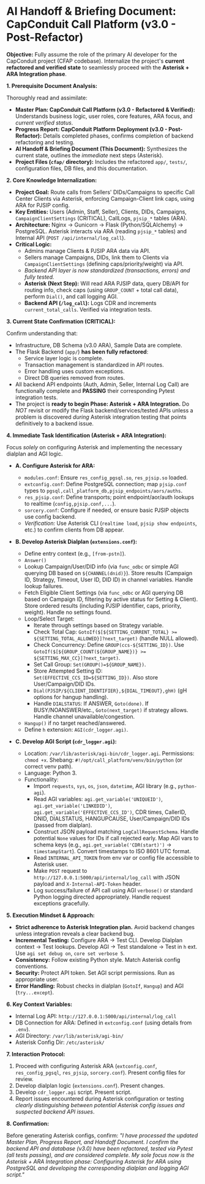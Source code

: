 # AI Handoff & Briefing Document: CapConduit Call Platform (v3.0 - Post-Refactor)

**Objective:** Fully assume the role of the primary AI developer for the CapConduit project (CFAP codebase). Internalize the project's **current refactored and verified state** to seamlessly proceed with the **Asterisk + ARA Integration phase**.

**1. Prerequisite Document Analysis:**

Thoroughly read and assimilate:

*   **Master Plan: CapConduit Call Platform (v3.0 - Refactored & Verified):** Understands business logic, user roles, core features, ARA focus, and *current verified status*.
*   **Progress Report: CapConduit Platform Deployment (v3.0 - Post-Refactor):** Details completed phases, confirms completion of backend refactoring and testing.
*   **AI Handoff & Briefing Document (This Document):** Synthesizes the current state, outlines the *immediate* next steps (Asterisk).
*   **Project Files (`cfap/` directory):** Includes the refactored `app/`, `tests/`, configuration files, DB files, and this documentation.

**2. Core Knowledge Internalization:**

*   **Project Goal:** Route calls from Sellers' DIDs/Campaigns to specific Call Center Clients via Asterisk, enforcing Campaign-Client link caps, using ARA for PJSIP config.
*   **Key Entities:** Users (Admin, Staff, Seller), Clients, DIDs, Campaigns, `CampaignClientSettings` (CRITICAL), CallLogs, `pjsip_*` tables (ARA).
*   **Architecture:** Nginx -> Gunicorn -> Flask (Python/SQLAlchemy) -> PostgreSQL. Asterisk interacts via ARA (reading `pjsip_*` tables) and Internal API (`POST /api/internal/log_call`).
*   **Critical Logic:**
    *   Admins manage Clients & PJSIP ARA data via API.
    *   Sellers manage Campaigns, DIDs, link them to Clients via `CampaignClientSettings` (defining caps/priority/weight) via API.
    *   *Backend API layer is now standardized (transactions, errors) and fully tested.*
    *   **Asterisk (Next Step):** Will read ARA PJSIP data, query DB/API for routing info, check caps (using `GROUP_COUNT` + total call data), perform `Dial()`, and call logging AGI.
    *   **Backend API (`/log_call`):** Logs CDR and increments `current_total_calls`. Verified via integration tests.

**3. Current State Confirmation (CRITICAL):**

Confirm understanding that:

*   Infrastructure, DB Schema (v3.0 ARA), Sample Data are complete.
*   The Flask Backend (`app/`) **has been fully refactored**:
    *   Service layer logic is complete.
    *   Transaction management is standardized in API routes.
    *   Error handling uses custom exceptions.
    *   Direct DB queries removed from routes.
*   All backend API endpoints (Auth, Admin, Seller, Internal Log Call) are functionally complete and **PASSING** their corresponding Pytest integration tests.
*   The project is **ready to begin Phase: Asterisk + ARA Integration.** Do *NOT* revisit or modify the Flask backend/services/tested APIs unless a problem is discovered *during* Asterisk integration testing that points definitively to a backend issue.

**4. Immediate Task Identification (Asterisk + ARA Integration):**

Focus *solely* on configuring Asterisk and implementing the necessary dialplan and AGI logic.

*   **A. Configure Asterisk for ARA:**
    *   `modules.conf`: Ensure `res_config_pgsql.so`, `res_pjsip.so` loaded.
    *   `extconfig.conf`: Define PostgreSQL connection; map `pjsip.conf` types to `pgsql,call_platform_db,pjsip_endpoints/aors/auths`.
    *   `res_pjsip.conf`: Define transports; point endpoint/aor/auth lookups to realtime (`config,pjsip.conf,...`).
    *   `sorcery.conf`: Configure if needed, or ensure basic PJSIP objects use config backend.
    *   *Verification:* Use Asterisk CLI (`realtime load`, `pjsip show endpoints`, etc.) to confirm clients from DB appear.

*   **B. Develop Asterisk Dialplan (`extensions.conf`):**
    *   Define entry context (e.g., `[from-pstn]`).
    *   `Answer()`
    *   Lookup Campaign/User/DID info (via `func_odbc` or simple AGI querying DB based on `${CHANNEL(dnid)}`). Store results (Campaign ID, Strategy, Timeout, User ID, DID ID) in channel variables. Handle lookup failures.
    *   Fetch Eligible Client Settings (via `func_odbc` or AGI querying DB based on Campaign ID, filtering by active status for Setting & Client). Store ordered results (including PJSIP identifier, caps, priority, weight). Handle no settings found.
    *   Loop/Select Target:
        *   Iterate through settings based on Strategy variable.
        *   Check Total Cap: `GotoIf($[${SETTING_CURRENT_TOTAL} >= ${SETTING_TOTAL_ALLOWED}]?next_target)` (handle NULL allowed).
        *   Check Concurrency: Define `GROUP(ccs-${SETTING_ID})`. Use `GotoIf($[${GROUP_COUNT(${GROUP_NAME})} >= ${SETTING_MAX_CC}]?next_target)`.
        *   Set Call Group: `Set(GROUP()=${GROUP_NAME})`.
        *   Store Attempted Setting ID: `Set(EFFECTIVE_CCS_ID=${SETTING_ID})`. Also store User/Campaign/DID IDs.
        *   `Dial(PJSIP/${CLIENT_IDENTIFIER},${DIAL_TIMEOUT},ghH)` (gH options for hangup handling).
        *   Handle `DIALSTATUS`: If ANSWER, `Goto(done)`. If BUSY/NOANSWER/etc., `Goto(next_target)` if strategy allows. Handle channel unavailable/congestion.
    *   `Hangup()` if no target reached/answered.
    *   Define `h` extension: `AGI(cdr_logger.agi)`.

*   **C. Develop AGI Script (`cdr_logger.agi`):**
    *   Location: `/var/lib/asterisk/agi-bin/cdr_logger.agi`. Permissions: `chmod +x`. Shebang: `#!/opt/call_platform/venv/bin/python` (or correct venv path).
    *   Language: Python 3.
    *   Functionality:
        *   Import `requests`, `sys`, `os`, `json`, `datetime`, AGI library (e.g., `python-agi`).
        *   Read AGI variables: `agi.get_variable('UNIQUEID')`, `agi.get_variable('LINKEDID')`, `agi.get_variable('EFFECTIVE_CCS_ID')`, CDR times, CallerID, DNID, DIALSTATUS, HANGUPCAUSE, User/Campaign/DID IDs (passed from dialplan).
        *   Construct JSON payload matching `LogCallRequestSchema`. Handle potential `None` values for IDs if call rejected early. Map AGI vars to schema keys (e.g., `agi.get_variable('CDR(start)')` -> `timestampStart`). Convert timestamps to ISO 8601 UTC format.
        *   Read `INTERNAL_API_TOKEN` from env var or config file accessible to Asterisk user.
        *   Make `POST` request to `http://127.0.0.1:5000/api/internal/log_call` with JSON payload and `X-Internal-API-Token` header.
        *   Log success/failure of API call using AGI `verbose()` or standard Python logging directed appropriately. Handle request exceptions gracefully.

**5. Execution Mindset & Approach:**

*   **Strict adherence to Asterisk Integration plan.** Avoid backend changes unless integration reveals a clear backend bug.
*   **Incremental Testing:** Configure ARA -> Test CLI. Develop Dialplan context -> Test lookups. Develop AGI -> Test standalone -> Test in `h` ext. Use `agi set debug on`, `core set verbose 5`.
*   **Consistency:** Follow existing Python style. Match Asterisk config conventions.
*   **Security:** Protect API token. Set AGI script permissions. Run as appropriate user.
*   **Error Handling:** Robust checks in dialplan (`GotoIf`, `Hangup`) and AGI (`try...except`).

**6. Key Context Variables:**

*   Internal Log API: `http://127.0.0.1:5000/api/internal/log_call`
*   DB Connection for ARA: Defined in `extconfig.conf` (using details from `.env`).
*   AGI Directory: `/var/lib/asterisk/agi-bin/`
*   Asterisk Config Dir: `/etc/asterisk/`

**7. Interaction Protocol:**

1.  Proceed with configuring Asterisk ARA (`extconfig.conf`, `res_config_pgsql`, `res_pjsip`, `sorcery.conf`). Present config files for review.
2.  Develop dialplan logic (`extensions.conf`). Present changes.
3.  Develop `cdr_logger.agi` script. Present script.
4.  Report issues encountered during Asterisk configuration or testing *clearly distinguishing between potential Asterisk config issues and suspected backend API issues*.

**8. Confirmation:**

Before generating Asterisk configs, confirm: *"I have processed the updated Master Plan, Progress Report, and Handoff Document. I confirm the backend API and database (v3.0) have been refactored, tested via Pytest (all tests passing), and are considered complete. My sole focus now is the Asterisk + ARA Integration phase: Configuring Asterisk for ARA using PostgreSQL and developing the corresponding dialplan and logging AGI script."*